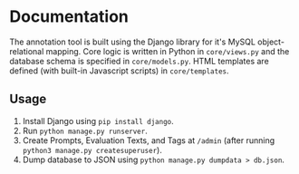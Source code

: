 # Documentation 

The annotation tool is built using the Django library for it's MySQL object-relational mapping. Core logic is written in Python in `core/views.py` and the database schema is specified in `core/models.py`. HTML templates are defined (with built-in Javascript scripts) in `core/templates`.

## Usage
1. Install Django using `pip install django`.
2. Run `python manage.py runserver`.
3. Create Prompts, Evaluation Texts, and Tags at `/admin` (after running `python3 manage.py createsuperuser`).
4. Dump database to JSON using `python manage.py dumpdata > db.json`.